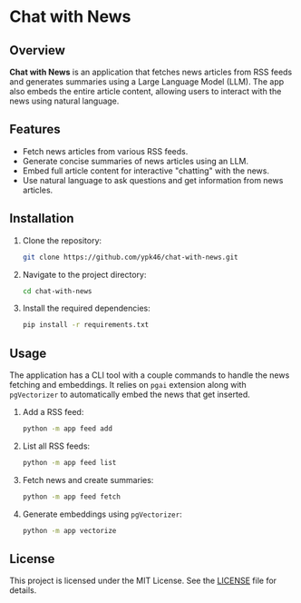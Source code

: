 # Chat with News

## Overview

**Chat with News** is an application that fetches news articles from RSS feeds and generates summaries using a Large Language Model (LLM). The app also embeds the entire article content, allowing users to interact with the news using natural language.

## Features

- Fetch news articles from various RSS feeds.
- Generate concise summaries of news articles using an LLM.
- Embed full article content for interactive "chatting" with the news.
- Use natural language to ask questions and get information from news articles.

## Installation

1. Clone the repository:
   ```bash
   git clone https://github.com/ypk46/chat-with-news.git
   ```
2. Navigate to the project directory:
   ```bash
   cd chat-with-news
   ```
3. Install the required dependencies:
   ```bash
   pip install -r requirements.txt
   ```

## Usage

The application has a CLI tool with a couple commands to handle the news fetching and embeddings. It relies on `pgai` extension along with `pgVectorizer` to automatically embed the news that get inserted.

1. Add a RSS feed:
   ```bash
   python -m app feed add
   ```
2. List all RSS feeds:
   ```bash
   python -m app feed list
   ```
3. Fetch news and create summaries:
   ```bash
   python -m app feed fetch
   ```
4. Generate embeddings using `pgVectorizer`:
   ```bash
   python -m app vectorize
   ```

## License

This project is licensed under the MIT License. See the [LICENSE](LICENSE) file for details.
